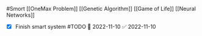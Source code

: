 #Smort 
 [[OneMax Problem]]
[[Genetic Algorithm]]
[[Game of Life]]
[[Neural Networks]]

- [x] Finish smart system #TODO 📅 2022-11-10 ✅ 2022-11-10
